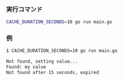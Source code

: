 ### 実行コマンド

```bash
CACHE_DURATION_SECONDS=10 go run main.go
```

### 例

```bash
$ CACHE_DURATION_SECONDS=10 go run main.go

Not found, setting value...
Found: my value
Not found after 15 seconds, expired
```
